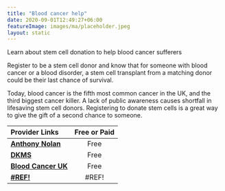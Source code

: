 ```yaml
---
title: "Blood cancer help"
date: 2020-09-01T12:49:27+06:00
featureImage: images/ma/placeholder.jpeg
layout: static
---
```


Learn about stem cell donation to help blood cancer sufferers

Register to be a stem cell donor and know that for someone with blood cancer or a blood disorder, a stem cell transplant from a matching donor could be their last chance of survival.

Today, blood cancer is the fifth most common cancer in the UK, and the third biggest cancer killer. A lack of public awareness causes shortfall in lifesaving stem cell donors. Registering to donate stem cells is a great way to give the gift of a second chance to someone.

| Provider Links      | Free or Paid  |  
| :-----------          | :--------------:      |  
| [**Anthony Nolan**](https://www.anthonynolan.org/help-save-a-life/join-stem-cell-register) | Free  | 
| [**DKMS**](https://www.dkms.org.uk/register-now) | Free  | 
| [**Blood Cancer UK**](https://bloodcancer.org.uk/) | Free  | 
| [**#REF!**](#REF!) | #REF! | 
  

<br/><br/>






